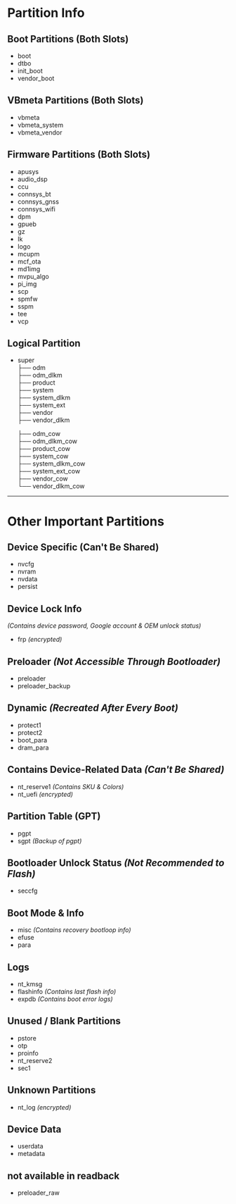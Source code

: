 # Partition Info

## Boot Partitions (Both Slots)
- boot  
- dtbo  
- init_boot  
- vendor_boot  

## VBmeta Partitions (Both Slots)
- vbmeta  
- vbmeta_system  
- vbmeta_vendor  

## Firmware Partitions (Both Slots)
- apusys  
- audio_dsp  
- ccu  
- connsys_bt  
- connsys_gnss  
- connsys_wifi  
- dpm  
- gpueb  
- gz  
- lk  
- logo  
- mcupm  
- mcf_ota  
- md1img  
- mvpu_algo  
- pi_img  
- scp  
- spmfw  
- sspm  
- tee  
- vcp  

## Logical Partition
- super  
  ├── odm  
  ├── odm_dlkm  
  ├── product  
  ├── system  
  ├── system_dlkm  
  ├── system_ext  
  ├── vendor  
  ├── vendor_dlkm  

  ├── odm_cow  
  ├── odm_dlkm_cow  
  ├── product_cow  
  ├── system_cow  
  ├── system_dlkm_cow  
  ├── system_ext_cow  
  ├── vendor_cow  
  └── vendor_dlkm_cow

---

# Other Important Partitions  

## Device Specific (Can't Be Shared)
- nvcfg  
- nvram  
- nvdata  
- persist  

## Device Lock Info  
*(Contains device password, Google account & OEM unlock status)*  
- frp *(encrypted)*  

## Preloader *(Not Accessible Through Bootloader)*
- preloader  
- preloader_backup  

## Dynamic *(Recreated After Every Boot)*
- protect1  
- protect2  
- boot_para  
- dram_para  

## Contains Device-Related Data *(Can't Be Shared)*
- nt_reserve1 *(Contains SKU & Colors)*  
- nt_uefi *(encrypted)*  

## Partition Table (GPT)
- pgpt  
- sgpt *(Backup of pgpt)*  

## Bootloader Unlock Status *(Not Recommended to Flash)*
- seccfg  

## Boot Mode & Info
- misc *(Contains recovery bootloop info)*  
- efuse  
- para  

## Logs
- nt_kmsg  
- flashinfo *(Contains last flash info)*  
- expdb *(Contains boot error logs)*  

## Unused / Blank Partitions
- pstore  
- otp  
- proinfo  
- nt_reserve2  
- sec1  

## Unknown Partitions
- nt_log *(encrypted)*

## Device Data
- userdata
- metadata

## not available in readback
- preloader_raw
